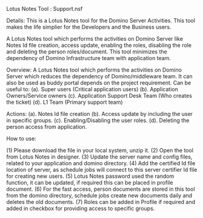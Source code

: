 Lotus Notes Tool : Support.nsf

Details: This is a Lotus Notes tool for the Domino Server Activities. This tool makes the life simplier for the Developers and the Business users.

A Lotus Notes tool which performs the activities on Domino Server like Notes Id file creation, access update, enabling the roles, disabling the role and deleting the person roles/document. This tool minimizes the dependency of Domino Infrastructure team with application team.

Overview: A Lotus Notes tool which performs the activities on Domino Server which reduces the dependency of Domino/middleware team. It can also be used as buddy portal depends on the project requirement. 
Can be useful to:
(a). Super users (Critical application users)
(b). Application Owners/Service owners
(c). Application Support Desk Team (Who creates the ticket)
(d). L1 Team (Primary support team)

Actions:
(a). Notes Id file creation
(b). Access update by including the user in specific groups.
(c). Enabling/Disabling the user roles.
(d). Deleting the person access from application.

How to use:

(1) Please download the file in your local system, unzip it.
(2) Open the tool from Lotus Notes in designer.
(3) Update the server name and config files, related to your application and domino directory.
(4) Add the certified Id file location of server, as schedule jobs will connect to this server certifier Id file for creating new users.
(5) Lotus Notes password used the random function, it can be updated, if required this can be placed in profile document.
(6) For the fast access, person documents are stored in this tool from the domino directory, schedule jobs create new documents daily and deletes the old documents.
(7) Roles can be added in Profile if required and added in checkbox for providing access to specific groups.
